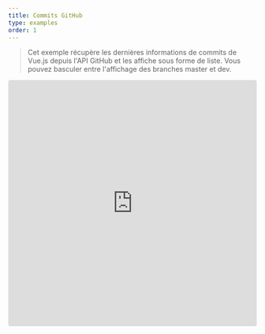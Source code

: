 ```yaml
---
title: Commits GitHub
type: examples
order: 1
---
```


> Cet exemple récupère les dernières informations de commits de Vue.js depuis l'API GitHub et les affiche sous forme de liste. Vous pouvez basculer entre l'affichage des branches master et dev.

<iframe src="https://codesandbox.io/embed/github/vuejs/vuejs.org/tree/master/src/v2/examples/vue-20-github-commits?codemirror=1&hidedevtools=1&hidenavigation=1&theme=light" style="width:100%; height:500px; border:0; border-radius: 4px; overflow:hidden;" title="vue-20-template-compilation" allow="geolocation; microphone; camera; midi; vr; accelerometer; gyroscope; payment; ambient-light-sensor; encrypted-media; usb" sandbox="allow-modals allow-forms allow-popups allow-scripts allow-same-origin"></iframe>
